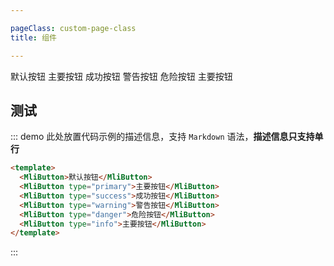 ```yaml
---

pageClass: custom-page-class
title: 组件

---
```


<Common-DemoBlock>
  <MliButton>默认按钮</MliButton>
  <MliButton type="primary">主要按钮</MliButton>
  <MliButton type="success">成功按钮</MliButton>
  <MliButton type="warning">警告按钮</MliButton>
  <MliButton type="danger">危险按钮</MliButton>
  <MliButton type="info">主要按钮</MliButton>
</Common-DemoBlock>

<h2>测试</h2>

::: demo 此处放置代码示例的描述信息，支持 `Markdown` 语法，**描述信息只支持单行**
```html
<template>
  <MliButton>默认按钮</MliButton>
  <MliButton type="primary">主要按钮</MliButton>
  <MliButton type="success">成功按钮</MliButton>
  <MliButton type="warning">警告按钮</MliButton>
  <MliButton type="danger">危险按钮</MliButton>
  <MliButton type="info">主要按钮</MliButton>
</template>
```
:::